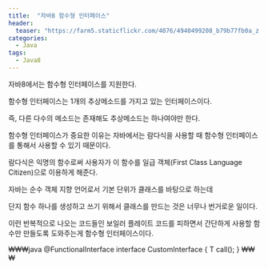```yaml
---
title:  "자바8 함수형 인터페이스"
header:
  teaser: "https://farm5.staticflickr.com/4076/4940499208_b79b77fb0a_z.jpg"
categories: 
  - Java
tags:
  - Java8
---
```

자바8에서는 함수형 인터페이스를 지원한다.

함수형 인터페이스는 1개의 추상메소드를 가지고 있는 인터페이스이다.

즉, 다른 다수의 메소드는 존재해도 추상메소드는 하나여야만 한다.

함수형 인터페이스가 중요한 이유는 자바에서는 람다식을 사용할 때 함수형 인터페이스를 통해서 사용할 수 있기 때문이다.

람다식은 익명의 함수로써 사용자가 이 함수를 일급 객체(First Class Language Citizen)으로 이용하게 해준다.

자바는 순수 객체 지향 언어로서 기본 단위가 클래스를 바탕으로 하는데  

단지 함수 하나를 생성하고 쓰기 위해서 클래스를 만드는 것은 너무나 번거로운 일이다.

이런 반복적으로 나오는 코드들인 보일러 플레이트 코드를 피하면서 간단하게 사용할 함수만 만들도록 도와주는게 함수형 인터페이스이다.

₩₩₩java
@FunctionalInterface
interface CustomInterface<T> {
    T call();
}
₩₩₩

[^posts]: Footnote test.
